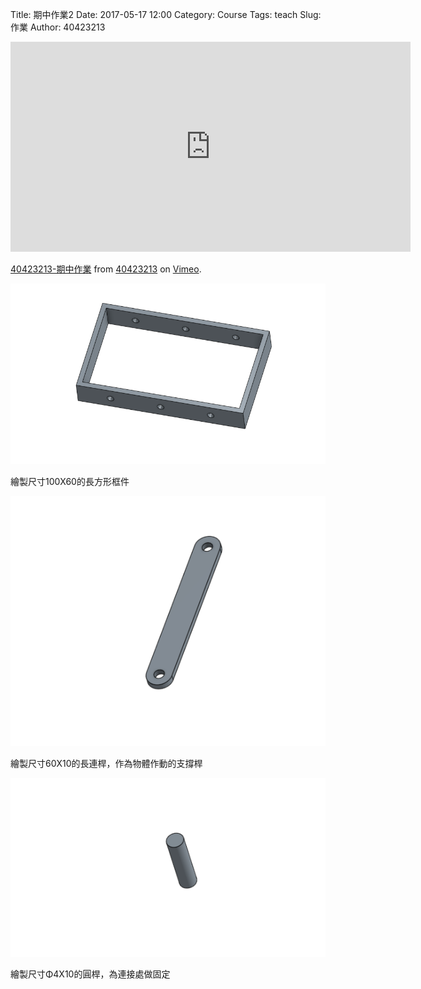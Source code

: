 Title: 期中作業2
Date: 2017-05-17 12:00
Category: Course
Tags: teach
Slug: 作業
Author: 40423213

<iframe src="https://player.vimeo.com/video/215039336" width="640" height="336" frameborder="0" webkitallowfullscreen mozallowfullscreen allowfullscreen></iframe>
<p><a href="https://vimeo.com/215039336">40423213-期中作業</a> from <a href="https://vimeo.com/user61454909">40423213</a> on <a href="https://vimeo.com">Vimeo</a>.</p>
<!-- PELICAN_END_SUMMARY -->

<img src="./../data/1.png" width="560" />
<p>繪製尺寸100X60的長方形框件</p>
<img src="./../data/2.png" width="560" />
<p>繪製尺寸60X10的長連桿，作為物體作動的支撐桿</p>
<img src="./../data/3.png" width="560" />
<p>繪製尺寸Φ4X10的圓桿，為連接處做固定</p>